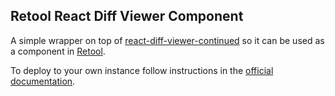 ## Retool React Diff Viewer Component

A simple wrapper on top of [react-diff-viewer-continued](https://github.com/aeolun/react-diff-viewer-continued) so it can be used as a component in [Retool](https://www.retool.com).

To deploy to your own instance follow instructions in the [official documentation](https://docs.retool.com/apps/guides/custom/custom-component-libraries).
